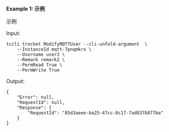 **Example 1: 示例**

示例

Input: 

```
tccli trocket ModifyMQTTUser --cli-unfold-argument  \
    --InstanceId mqtt-7pnqmkrx \
    --Username user2 \
    --Remark remark2 \
    --PermRead True \
    --PermWrite True
```

Output: 
```
{
    "Error": null,
    "RequestId": null,
    "Response": {
        "RequestId": "85d3aeee-ba25-47cc-8c17-7ad837b877ba"
    }
}
```

